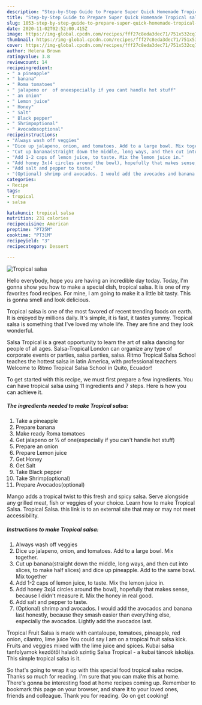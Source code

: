 ```yaml
---
description: "Step-by-Step Guide to Prepare Super Quick Homemade Tropical salsa"
title: "Step-by-Step Guide to Prepare Super Quick Homemade Tropical salsa"
slug: 1053-step-by-step-guide-to-prepare-super-quick-homemade-tropical-salsa
date: 2020-11-02T02:52:00.415Z
image: https://img-global.cpcdn.com/recipes/fff27c8eda3dec71/751x532cq70/tropical-salsa-recipe-main-photo.jpg
thumbnail: https://img-global.cpcdn.com/recipes/fff27c8eda3dec71/751x532cq70/tropical-salsa-recipe-main-photo.jpg
cover: https://img-global.cpcdn.com/recipes/fff27c8eda3dec71/751x532cq70/tropical-salsa-recipe-main-photo.jpg
author: Helena Brown
ratingvalue: 3.8
reviewcount: 14
recipeingredient:
- " a pineapple"
- " banana"
- " Roma tomatoes"
- " jalapeno or  of oneespecially if you cant handle hot stuff"
- " an onion"
- " Lemon juice"
- " Honey"
- " Salt"
- " Black pepper"
- " Shrimpoptional"
- " Avocadosoptional"
recipeinstructions:
- "Always wash off veggies"
- "Dice up jalapeno, onion, and tomatoes. Add to a large bowl. Mix together."
- "Cut up banana(straight down the middle, long ways, and then cut into slices, to make half slices) and dice up pineapple. Add to the same bowl. Mix together"
- "Add 1-2 caps of lemon juice, to taste. Mix the lemon juice in."
- "Add honey 3x(4 circles around the bowl), hopefully that makes sense, because I didn&#39;t measure it. Mix the honey in real good."
- "Add salt and pepper to taste."
- "(Optional) shrimp and avocados. I would add the avocados and banana last honestly, because they smash easier than everything else, especially the avocados. Lightly add the avocados last."
categories:
- Recipe
tags:
- tropical
- salsa

katakunci: tropical salsa 
nutrition: 231 calories
recipecuisine: American
preptime: "PT25M"
cooktime: "PT31M"
recipeyield: "3"
recipecategory: Dessert

---
```



![Tropical salsa](https://img-global.cpcdn.com/recipes/fff27c8eda3dec71/751x532cq70/tropical-salsa-recipe-main-photo.jpg)

Hello everybody, hope you are having an incredible day today. Today, I'm gonna show you how to make a special dish, tropical salsa. It is one of my favorites food recipes. For mine, I am going to make it a little bit tasty. This is gonna smell and look delicious.

Tropical salsa is one of the most favored of recent trending foods on earth. It is enjoyed by millions daily. It's simple, it is fast, it tastes yummy. Tropical salsa is something that I've loved my whole life. They are fine and they look wonderful.

Salsa Tropical is a great opportunity to learn the art of salsa dancing for people of all ages. Salsa-Tropical London can organize any type of corporate events or parties, salsa parties, salsa. Ritmo Tropical Salsa School teaches the hottest salsa in latin America, with professional teachers Welcome to Ritmo Tropical Salsa School in Quito, Ecuador!


To get started with this recipe, we must first prepare a few ingredients. You can have tropical salsa using 11 ingredients and 7 steps. Here is how you can achieve it.

<!--inarticleads1-->

##### The ingredients needed to make Tropical salsa:

1. Take  a pineapple
1. Prepare  banana
1. Make ready  Roma tomatoes
1. Get  jalapeno or ½ of one(especially if you can&#39;t handle hot stuff)
1. Prepare  an onion
1. Prepare  Lemon juice
1. Get  Honey
1. Get  Salt
1. Take  Black pepper
1. Take  Shrimp(optional)
1. Prepare  Avocados(optional)


Mango adds a tropical twist to this fresh and spicy salsa. Serve alongside any grilled meat, fish or veggies of your choice. Learn how to make Tropical Salsa. Tropical Salsa. this link is to an external site that may or may not meet accessibility. 

<!--inarticleads2-->

##### Instructions to make Tropical salsa:

1. Always wash off veggies
1. Dice up jalapeno, onion, and tomatoes. Add to a large bowl. Mix together.
1. Cut up banana(straight down the middle, long ways, and then cut into slices, to make half slices) and dice up pineapple. Add to the same bowl. Mix together
1. Add 1-2 caps of lemon juice, to taste. Mix the lemon juice in.
1. Add honey 3x(4 circles around the bowl), hopefully that makes sense, because I didn&#39;t measure it. Mix the honey in real good.
1. Add salt and pepper to taste.
1. (Optional) shrimp and avocados. I would add the avocados and banana last honestly, because they smash easier than everything else, especially the avocados. Lightly add the avocados last.


Tropical Fruit Salsa is made with cantaloupe, tomatoes, pineapple, red onion, cilantro, lime juice You could say I am on a tropical fruit salsa kick. Fruits and veggies mixed with the lime juice and spices. Kubai salsa tanfolyamok kezdőtől haladó szintig Salsa Tropical - a kubai táncok iskolája. This simple tropical salsa is it. 

So that's going to wrap it up with this special food tropical salsa recipe. Thanks so much for reading. I'm sure that you can make this at home. There's gonna be interesting food at home recipes coming up. Remember to bookmark this page on your browser, and share it to your loved ones, friends and colleague. Thank you for reading. Go on get cooking!
